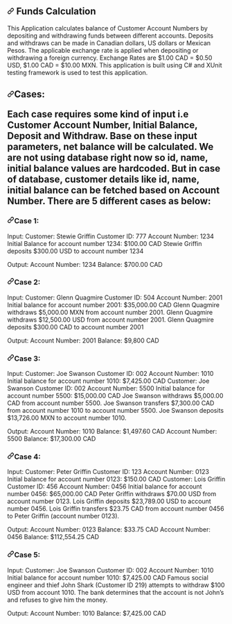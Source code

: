 <div class="Box-body px-5 pb-5">
<article class="markdown-body entry-content container-lg" itemprop="text"><h2><a id="user-content-gardenit" class="anchor" aria-hidden="true" href="#gardenit"><svg class="octicon octicon-link" viewBox="0 0 16 16" version="1.1" width="16" height="16" aria-hidden="true"><path fill-rule="evenodd" d="M7.775 3.275a.75.75 0 001.06 1.06l1.25-1.25a2 2 0 112.83 2.83l-2.5 2.5a2 2 0 01-2.83 0 .75.75 0 00-1.06 1.06 3.5 3.5 0 004.95 0l2.5-2.5a3.5 3.5 0 00-4.95-4.95l-1.25 1.25zm-4.69 9.64a2 2 0 010-2.83l2.5-2.5a2 2 0 012.83 0 .75.75 0 001.06-1.06 3.5 3.5 0 00-4.95 0l-2.5 2.5a3.5 3.5 0 004.95 4.95l1.25-1.25a.75.75 0 00-1.06-1.06l-1.25 1.25a2 2 0 01-2.83 0z"></path></svg></a> Funds Calculation</h2>
<p> This Application calculates balance of Customer Account Numbers by depositing and withdrawing funds between different accounts. Deposits and withdraws can be made in Canadian dollars, US dollars or Mexican Pesos. The applicable exchange rate is applied when depositing or withdrawing a foreign currency. Exchange Rates are
$1.00 CAD = $0.50 USD, $1.00 CAD = $10.00 MXN. This application is built using C# and XUnit testing framework is used to test this application.   </p>

<h2><a id="user-content-components" class="anchor" aria-hidden="true" href="#components"><svg class="octicon octicon-link" viewBox="0 0 16 16" version="1.1" width="16" height="16" aria-hidden="true"><path fill-rule="evenodd" d="M7.775 3.275a.75.75 0 001.06 1.06l1.25-1.25a2 2 0 112.83 2.83l-2.5 2.5a2 2 0 01-2.83 0 .75.75 0 00-1.06 1.06 3.5 3.5 0 004.95 0l2.5-2.5a3.5 3.5 0 00-4.95-4.95l-1.25 1.25zm-4.69 9.64a2 2 0 010-2.83l2.5-2.5a2 2 0 012.83 0 .75.75 0 001.06-1.06 3.5 3.5 0 00-4.95 0l-2.5 2.5a3.5 3.5 0 004.95 4.95l1.25-1.25a.75.75 0 00-1.06-1.06l-1.25 1.25a2 2 0 01-2.83 0z"></path></svg></a>Cases: 
  <p>Each case requires some kind of input i.e Customer Account Number, 
Initial Balance, Deposit and Withdraw. Base on these input parameters, net balance will be calculated. We are not using database right now so id, name, initial balance values  are hardcoded. But in case of database, customer details like id, name, initial balance can be fetched based on Account Number. There are 5 different cases as below:<p>


<h3><a id="user-content-engine" class="anchor" aria-hidden="true" href="#engine"><svg class="octicon octicon-link" viewBox="0 0 16 16" version="1.1" width="16" height="16" aria-hidden="true"><path fill-rule="evenodd" d="M7.775 3.275a.75.75 0 001.06 1.06l1.25-1.25a2 2 0 112.83 2.83l-2.5 2.5a2 2 0 01-2.83 0 .75.75 0 00-1.06 1.06 3.5 3.5 0 004.95 0l2.5-2.5a3.5 3.5 0 00-4.95-4.95l-1.25 1.25zm-4.69 9.64a2 2 0 010-2.83l2.5-2.5a2 2 0 012.83 0 .75.75 0 001.06-1.06 3.5 3.5 0 00-4.95 0l-2.5 2.5a3.5 3.5 0 004.95 4.95l1.25-1.25a.75.75 0 00-1.06-1.06l-1.25 1.25a2 2 0 01-2.83 0z"></path></svg></a>Case 1: </h3>
<p> Input: Customer: Stewie Griffin Customer ID: 777 Account Number: 1234 Initial Balance for account number 1234: $100.00 CAD
Stewie Griffin deposits $300.00 USD to account number 1234 </p>
<p> Output: Account Number: 1234 Balance: $700.00 CAD</p>

<h3><a id="user-content-engine" class="anchor" aria-hidden="true" href="#engine"><svg class="octicon octicon-link" viewBox="0 0 16 16" version="1.1" width="16" height="16" aria-hidden="true"><path fill-rule="evenodd" d="M7.775 3.275a.75.75 0 001.06 1.06l1.25-1.25a2 2 0 112.83 2.83l-2.5 2.5a2 2 0 01-2.83 0 .75.75 0 00-1.06 1.06 3.5 3.5 0 004.95 0l2.5-2.5a3.5 3.5 0 00-4.95-4.95l-1.25 1.25zm-4.69 9.64a2 2 0 010-2.83l2.5-2.5a2 2 0 012.83 0 .75.75 0 001.06-1.06 3.5 3.5 0 00-4.95 0l-2.5 2.5a3.5 3.5 0 004.95 4.95l1.25-1.25a.75.75 0 00-1.06-1.06l-1.25 1.25a2 2 0 01-2.83 0z"></path></svg></a>Case 2: </h3>
<p> Input: Customer: Glenn Quagmire Customer ID: 504 Account Number: 2001 Initial balance for account number 2001: $35,000.00 CAD
Glenn Quagmire withdraws $5,000.00 MXN from account number 2001. Glenn Quagmire withdraws $12,500.00 USD from account number 2001. Glenn Quagmire deposits $300.00 CAD to account number 2001 </p>
<p> Output: Account Number: 2001 Balance: $9,800 CAD</p>

<h3><a id="user-content-engine" class="anchor" aria-hidden="true" href="#engine"><svg class="octicon octicon-link" viewBox="0 0 16 16" version="1.1" width="16" height="16" aria-hidden="true"><path fill-rule="evenodd" d="M7.775 3.275a.75.75 0 001.06 1.06l1.25-1.25a2 2 0 112.83 2.83l-2.5 2.5a2 2 0 01-2.83 0 .75.75 0 00-1.06 1.06 3.5 3.5 0 004.95 0l2.5-2.5a3.5 3.5 0 00-4.95-4.95l-1.25 1.25zm-4.69 9.64a2 2 0 010-2.83l2.5-2.5a2 2 0 012.83 0 .75.75 0 001.06-1.06 3.5 3.5 0 00-4.95 0l-2.5 2.5a3.5 3.5 0 004.95 4.95l1.25-1.25a.75.75 0 00-1.06-1.06l-1.25 1.25a2 2 0 01-2.83 0z"></path></svg></a>Case 3: </h3>
<p> Input: Customer: Joe Swanson Customer ID: 002
Account Number: 1010 Initial balance for account number 1010: $7,425.00 CAD
Customer: Joe Swanson Customer ID: 002 Account Number: 5500 Initial balance for account number 5500: $15,000.00 CAD
Joe Swanson withdraws $5,000.00 CAD from account number 5500. Joe Swanson transfers $7,300.00 CAD from account number 1010 to account number 5500. Joe Swanson deposits $13,726.00 MXN to account number 1010. </p>
<p> Output: Account Number: 1010 Balance: $1,497.60 CAD Account Number: 5500 Balance: $17,300.00 CAD</p>

<h3><a id="user-content-engine" class="anchor" aria-hidden="true" href="#engine"><svg class="octicon octicon-link" viewBox="0 0 16 16" version="1.1" width="16" height="16" aria-hidden="true"><path fill-rule="evenodd" d="M7.775 3.275a.75.75 0 001.06 1.06l1.25-1.25a2 2 0 112.83 2.83l-2.5 2.5a2 2 0 01-2.83 0 .75.75 0 00-1.06 1.06 3.5 3.5 0 004.95 0l2.5-2.5a3.5 3.5 0 00-4.95-4.95l-1.25 1.25zm-4.69 9.64a2 2 0 010-2.83l2.5-2.5a2 2 0 012.83 0 .75.75 0 001.06-1.06 3.5 3.5 0 00-4.95 0l-2.5 2.5a3.5 3.5 0 004.95 4.95l1.25-1.25a.75.75 0 00-1.06-1.06l-1.25 1.25a2 2 0 01-2.83 0z"></path></svg></a>Case 4: </h3>
<p> Input: Customer: Peter Griffin Customer ID: 123 Account Number: 0123 Initial balance for account number 0123: $150.00 CAD
Customer: Lois Griffin Customer ID: 456 Account Number: 0456 Initial balance for account number 0456: $65,000.00 CAD
Peter Griffin withdraws $70.00 USD from account number 0123. Lois Griffin deposits $23,789.00 USD to account number 0456. Lois Griffin transfers $23.75 CAD from account number 0456 to Peter Griffin (account number 0123). </p>
<p> Output: Account Number: 0123 Balance: $33.75 CAD Account Number: 0456 Balance: $112,554.25 CAD</p>

<h3><a id="user-content-engine" class="anchor" aria-hidden="true" href="#engine"><svg class="octicon octicon-link" viewBox="0 0 16 16" version="1.1" width="16" height="16" aria-hidden="true"><path fill-rule="evenodd" d="M7.775 3.275a.75.75 0 001.06 1.06l1.25-1.25a2 2 0 112.83 2.83l-2.5 2.5a2 2 0 01-2.83 0 .75.75 0 00-1.06 1.06 3.5 3.5 0 004.95 0l2.5-2.5a3.5 3.5 0 00-4.95-4.95l-1.25 1.25zm-4.69 9.64a2 2 0 010-2.83l2.5-2.5a2 2 0 012.83 0 .75.75 0 001.06-1.06 3.5 3.5 0 00-4.95 0l-2.5 2.5a3.5 3.5 0 004.95 4.95l1.25-1.25a.75.75 0 00-1.06-1.06l-1.25 1.25a2 2 0 01-2.83 0z"></path></svg></a>Case 5: </h3>
<p> Input: Customer: Joe Swanson Customer ID: 002 Account Number: 1010 Initial balance for account number 1010: $7,425.00 CAD
Famous social engineer and thief John Shark (Customer ID 219) attempts to withdraw $100 USD from account 1010. The bank determines that the account is not John’s and refuses to give him the money. </p>
<p> Output: Account Number: 1010 Balance: $7,425.00 CAD</p>





